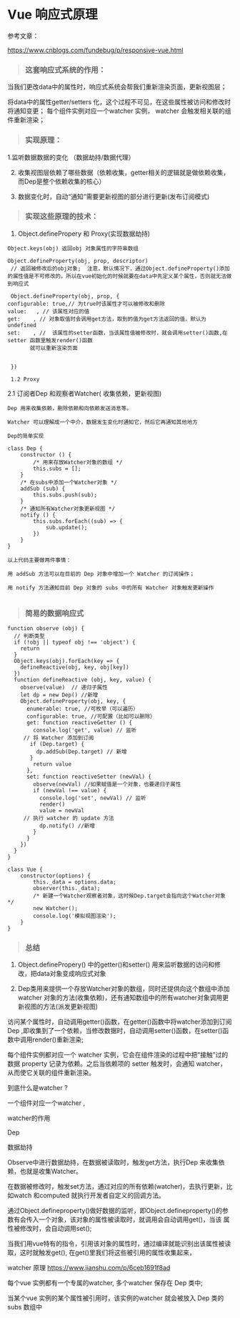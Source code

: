 
# Vue 响应式原理

参考文章： 

https://www.cnblogs.com/fundebug/p/responsive-vue.html



> ### 这套响应式系统的作用：

当我们更改data中的属性时，响应式系统会帮我们重新渲染页面，更新视图层；

将data中的属性getter/setters 化，这个过程不可见，在这些属性被访问和修改时将通知变更；
每个组件实例对应一个watcher 实例， watcher 会触发相关联的组件重新渲染；


> ### 实现原理： 

1.监听数据数据的变化 （数据劫持/数据代理）

2. 收集视图层依赖了哪些数据（依赖收集，getter相关的逻辑就是做依赖收集，而Dep是整个依赖收集的核心）

3. 数据变化时，自动“通知”需要更新视图的部分进行更新(发布订阅模式)


> ### 实现这些原理的技术：

1. Object.definePropery 和 Proxy(实现数据劫持)

```
Object.keys(obj) 返回obj 对象属性的字符串数组 

Object.defineProperty(obj, prop, descriptor)
 // 返回被修改后的obj对象;  注意，默认情况下，通过Object.defineProperty()添加的属性值是不可修改的，所以在vue初始化的时候就要在data中先定义某个属性，否则就无法做到响应式

 Object.defineProperty(obj, prop, {
configurable: true,// 为true时该属性才可以被修改和删除
value:   , // 该属性对应的值
get:    , // 对象取值时会调用get方法，取到的值为get方法返回的值，默认为undefined
set:    , //  该属性的setter函数，当该属性值被修改时，就会调用setter()函数,在setter 函数里触发render()函数
       就可以重新渲染页面


 })
 
 1.2 Proxy

```

2.1  订阅者Dep 和观察者Watcher( 收集依赖，更新视图)

```
Dep 用来收集依赖，删除依赖和向依赖发送消息等。

Watcher 可以理解成一个中介，数据发生变化时通知它，然后它再通知其他地方

Dep的简单实现

class Dep {
    constructor () {
        /* 用来存放Watcher对象的数组 */
        this.subs = [];
    }
    /* 在subs中添加一个Watcher对象 */
    addSub (sub) {
        this.subs.push(sub);
    }
    /* 通知所有Watcher对象更新视图 */
    notify () {
        this.subs.forEach((sub) => {
            sub.update();
        })
    }
}

以上代码主要做两件事情：

用 addSub 方法可以在目前的 Dep 对象中增加一个 Watcher 的订阅操作；

用 notify 方法通知目前 Dep 对象的 subs 中的所有 Watcher 对象触发更新操作


```



> ### 简易的数据响应式

```
function observe (obj) {
  // 判断类型
  if (!obj || typeof obj !== 'object') {
    return
  }
  Object.keys(obj).forEach(key => {
    defineReactive(obj, key, obj[key])
  })
  function defineReactive (obj, key, value) {
    observe(value)  // 递归子属性
    let dp = new Dep() //新增
    Object.defineProperty(obj, key, {
      enumerable: true, //可枚举（可以遍历）
      configurable: true, //可配置（比如可以删除）
      get: function reactiveGetter () {
        console.log('get', value) // 监听
     // 将 Watcher 添加到订阅
       if (Dep.target) {
         dp.addSub(Dep.target) // 新增
       }
        return value
      },
      set: function reactiveSetter (newVal) {
        observe(newVal) //如果赋值是一个对象，也要递归子属性
        if (newVal !== value) {
          console.log('set', newVal) // 监听
          render()
          value = newVal
     // 执行 watcher 的 update 方法
          dp.notify() //新增
        }
      }
    })
  }
}

class Vue {
    constructor(options) {
        this._data = options.data;
        observer(this._data);
        /* 新建一个Watcher观察者对象，这时候Dep.target会指向这个Watcher对象 */
        new Watcher();
        console.log('模拟视图渲染');
    }
}
```

> ### 总结

 1. Object.definePropery() 中的getter()和setter() 用来监听数据的访问和修改，把data对象变成响应式对象


 2. Dep类用来提供一个存放Watcher对象的数组，同时还提供向这个数组中添加watcher 对象的方法(收集依赖)，还有通知数组中的所有watcher对象调用更新视图的方法(派发更新视图)

访问某个属性时，自动调用getter()函数，在getter()函数中将watcher添加到订阅Dep ,即收集到了一个依赖，当修改数据时，自动调用setter()函数，在setter()函数中调用render()重新渲染;

每个组件实例都对应一个 watcher 实例，它会在组件渲染的过程中把“接触”过的数据 property 记录为依赖。之后当依赖项的 setter 触发时，会通知 watcher，从而使它关联的组件重新渲染。



到底什么是watcher ?

一个组件对应一个watcher , 

watcher的作用

Dep


数据劫持

Observe中进行数据劫持，在数据被读取时，触发get方法，执行Dep 来收集依赖，也就是收集Watcher。

在数据被修改时，触发set方法，通过对应的所有依赖(watcher)，去执行更新，比如watch 和computed 就执行开发者自定义的回调方法。



通过Object.defineproperty()做好数据的监听，即Object.defineproperty()的参数有会传入一个对象，该对象的属性被读取时，就调用会自动调用get()，当该
属性被修改时，会自动调用set();

当我们用vue特有的指令，引用该对象的属性时，通过编译就能识别出该属性被读取，这时就触发get(), 在get()里我们将这些被引用的属性收集起来，

watcher 原理  https://www.jianshu.com/p/6ceb1691f8ad

每个vue 实例都有一个专属的watcher,    多个watcher 保存在 Dep 类中;

当某个vue 实例的某个属性被引用时，该实例的watcher 就会被放入 Dep 类的 subs 数组中
